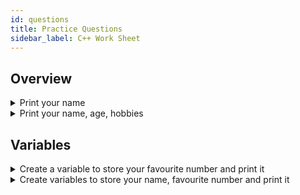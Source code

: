 ```yaml
---
id: questions
title: Practice Questions
sidebar_label: C++ Work Sheet
---
```


## Overview

<details>

  <summary>Print your name</summary>

```cpp title="my_name.cpp"
#include <iostream>

int main() {
  // Change string "YOUR NAME HERE" to your name
  std::cout << "YOUR NAME HERE" << std::endl;
  return 0;
}
```

</details>

<details>

  <summary>Print your name, age, hobbies </summary>

```cpp title="bio.cpp"
#include <iostream>

int main() {
  std::cout << "C++\n"; // \n is new line
  std::cout << 25 << std::endl;
  std::cout << "Coding" << std::endl;

  return 0;
}
```

</details>

## Variables

<details>
<summary>Create a variable to store your favourite number and print it</summary>

```cpp title="fav_num.cpp"
#include <iostream>

using namespace std;

int main() {
  // declare and initialize a variable
  int favNum = 3;
  // printing the variable value
  cout << favNum << endl;

  return 0;
}
```

</details>

<details>
<summary>Create variables to store your name, favourite number and print it</summary>

```cpp title="fav_num.cpp"
#include <iostream>

using namespace std;

int main() {
  // declare and initialize variables
  string myName = "C++";
  int favNum = 3;
  // printing the variable value
  cout << myName << endl;
  cout << favNum << endl;

  return 0;
}
```

</details>
